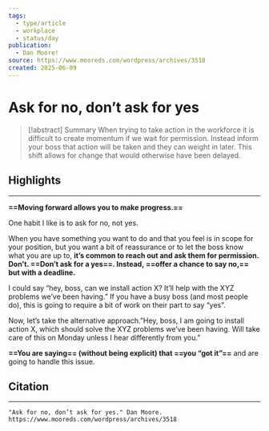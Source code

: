 ```yaml
---
tags:
  - type/article
  - workplace
  - status/day
publication:
  - Dan Moore!
source: https://www.mooreds.com/wordpress/archives/3518
created: 2025-06-09
---
```

# Ask for no, don’t ask for yes

> [!abstract] Summary
> When trying to take action in the workforce it is difficult to create momentum if we wait for permission. Instead inform your boss that action will be taken and they can weight in later. This shift allows for change that would otherwise have been delayed.
## Highlights
---
**==Moving forward allows you to make progress.==**

One habit I like is to ask for no, not yes.

When you have something you want to do and that you feel is in scope for your position, but you want a bit of reassurance or to let the boss know what you are up to, **it’s common to reach out and ask them for permission. Don’t. ==Don’t ask for a yes==. Instead, ==offer a chance to say no,== but with a deadline.**

I could say “hey, boss, can we install action X? It’ll help with the XYZ problems we’ve been having.”
If you have a busy boss (and most people do), this is going to require a bit of work on their part to say “yes”.

Now, let’s take the alternative approach.”Hey, boss, I am going to install action X, which should solve the XYZ problems we’ve been having. Will take care of this on Monday unless I hear differently from you.”

**==You are saying== (without being explicit) that ==you “got it”==** and are going to handle this issue.
## Citation
---
```
"Ask for no, don’t ask for yes." Dan Moore. https://www.mooreds.com/wordpress/archives/3518
```